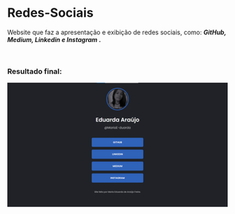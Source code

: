 # Redes-Sociais

Website que faz a apresentação e exibição de redes sociais, como: <b> _GitHub, Medium, Linkedin e Instagram_ .

<br>

### Resultado final: 

<img src="https://github.com/MariaE-duarda/Imagens/blob/main/portf%C3%B3lio.png?raw=true">
